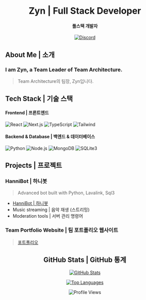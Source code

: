 <div align="center">

# Zyn | Full Stack Developer
#### 풀스택 개발자

[![Discord](https://discord.c99.nl/widget/theme-1/837570564536270848.png)](https://discord.com/users/837570564536270848)

</div>

## About Me | 소개
### I am Zyn, a Team Leader of Team Architecture.
> Team Architecture의 팀장, Zyn입니다.

## Tech Stack | 기술 스택

#### Frontend | 프론트엔드
![React](https://img.shields.io/badge/React-20232A?style=flat-square&logo=react&logoColor=61DAFB)
![Next.js](https://img.shields.io/badge/Next.js-000000?style=flat-square&logo=next.js&logoColor=white)
![TypeScript](https://img.shields.io/badge/TypeScript-007ACC?style=flat-square&logo=typescript&logoColor=white)
![Tailwind](https://img.shields.io/badge/Tailwind-38B2AC?style=flat-square&logo=tailwind-css&logoColor=white)

#### Backend & Database | 백엔드 & 데이터베이스
![Python](https://img.shields.io/badge/Python-3776AB?style=flat-square&logo=python&logoColor=white)
![Node.js](https://img.shields.io/badge/Node.js-339933?style=flat-square&logo=node.js&logoColor=white)
![MongoDB](https://img.shields.io/badge/MongoDB-47A248?style=flat-square&logo=mongodb&logoColor=white)
![SQLite3](https://img.shields.io/badge/SQLite3-003B57?style=flat-square&logo=sqlite&logoColor=white)

## Projects | 프로젝트

### HanniBot | 하니봇
> Advanced bot built with Python, Lavalink, Sql3
- [HanniBot | 하니봇](https://hannibot.netlify.app/)
- Music streaming | 음악 재생 (스트리밍)
- Moderation tools | 서버 관리 명령어

### Team Portfolio Website | 팀 포트폴리오 웹사이트
> [포트폴리오](https://architecs.vercel.app/)

 
<div align="center">

## GitHub Stats | GitHub 통계

[![GitHub Stats](https://github-readme-stats.vercel.app/api?username=zynesa&show_icons=true&theme=tokyonight&hide_border=true&hide_title=true)](https://github.com/zynesa)

[![Top Languages](https://github-readme-stats.vercel.app/api/top-langs/?username=zynesa&layout=compact&theme=tokyonight&hide_border=true&hide_title=true)](https://github.com/zynesa)

![Profile Views](https://komarev.com/ghpvc/?username=zynesa&color=blueviolet&style=flat-square)

</div>
